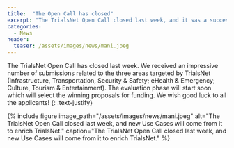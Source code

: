 ```yaml
---
title:  "The Open Call has closed"
excerpt: "The TrialsNet Open Call closed last week, and it was a success!"
categories: 
  - News
header:
  teaser: /assets/images/news/mani.jpeg
---
```


The TrialsNet Open Call has closed last week. We received an impressive number of submissions related to the three areas targeted by TrialsNet (Infrastructure, Transportation, Security & Safety; eHealth & Emergency; Culture, Tourism & Entertainment). The evaluation phase will start soon which will select the winning proposals for funding. We wish good luck to all the applicants!
{: .text-justify}

{% include figure image_path="/assets/images/news/mani.jpeg" alt="The TrialsNet Open Call closed last week, and new Use Cases will come from it to enrich TrialsNet." caption="The TrialsNet Open Call closed last week, and new Use Cases will come from it to enrich TrialsNet." %}
